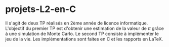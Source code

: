 # projets-L2-en-C

Il s'agit de deux TP réalisés en 2ème année de licence informatique. L'objectif du premier TP est d'obtenir une estimation de la valeur de $\pi$ grâce
à une simulation de Monte Carlo. Le second TP consiste à implémenter le jeu de la vie. Les implémentations sont faites en C et les rapports en LaTeX.
